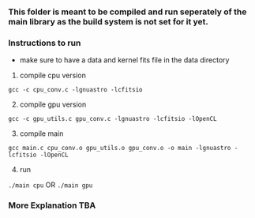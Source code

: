 ### This folder is meant to be compiled and run seperately of the main library as the build system is not set for it yet.


### Instructions to run

- make sure to have a data and kernel fits file in the data directory

1. compile cpu version

```gcc -c cpu_conv.c -lgnuastro -lcfitsio```

2. compile gpu version

```gcc -c gpu_utils.c gpu_conv.c -lgnuastro -lcfitsio -lOpenCL```

3. compile main

```gcc main.c cpu_conv.o gpu_utils.o gpu_conv.o -o main -lgnuastro -lcfitsio -lOpenCL```

4. run

```./main cpu```
OR
```./main gpu```


### More Explanation TBA